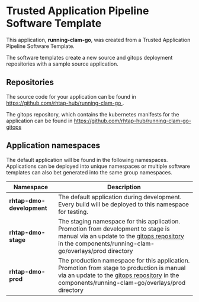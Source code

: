 # Trusted Application Pipeline Software Template

This application, **running-clam-go**, was created from a Trusted Application Pipeline Software Template.

The software templates create a new source and gitops deployment repositories with a sample source application. 

## Repositories

The source code for your application can be found in [https://github.com/rhtap-hub/running-clam-go ](https://github.com/rhtap-hub/running-clam-go ).
 
The gitops repository, which contains the kubernetes manifests for the application can be found in 
[https://github.com/rhtap-hub/running-clam-go-gitops ](https://github.com/rhtap-hub/running-clam-go-gitops ) 

## Application namespaces 

The default application will be found in the following namespaces. Applications can be deployed into unique namespaces or multiple software templates can also bet generated into the same group namespaces.  

|  Namespace   |  Description   |  
| -------- | -------- |   
| **rhtap-dmo-development** | The default application during development. Every build will be deployed to this namespace for testing. | 
| **rhtap-dmo-stage** | The staging namespace for this application. Promotion from development to stage is manual via an update to the [gitops repository](https://github.com/rhtap-hub/running-clam-go-gitops ) in the components/running-clam-go/overlays/prod directory |  
| **rhtap-dmo-prod** | The production namespace for this application. Promotion from stage to production is manual via an update to the [gitops repository](https://github.com/rhtap-hub/running-clam-go-gitops ) in the components/running-clam-go/overlays/prod directory | 